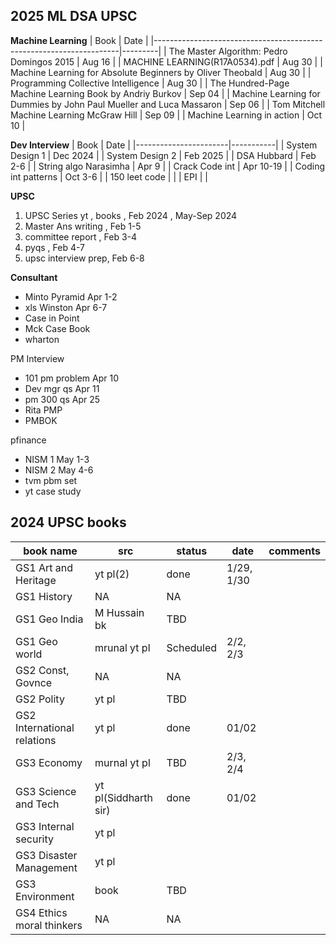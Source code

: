 ## 2025 ML DSA UPSC
**Machine Learning**
| Book                                                                | Date    |
|---------------------------------------------------------------------|---------|
| The Master Algorithm: Pedro Domingos 2015                           | Aug 16  |
| MACHINE LEARNING(R17A0534).pdf                                      | Aug  30 |
| Machine Learning for Absolute Beginners by Oliver Theobald          | Aug 30  |
| Programming Collective Intelligence                                 | Aug 30  |
| The Hundred-Page Machine Learning Book by Andriy Burkov             | Sep 04  |
| Machine Learning for Dummies by John Paul Mueller and Luca Massaron | Sep 06  |
| Tom Mitchell Machine Learning McGraw Hill                           | Sep 09  |
| Machine Learning in action                                          | Oct 10  |

**Dev Interview**
| Book                  | Date      |
|-----------------------|-----------|
| System Design 1       | Dec 2024  |
| System Design 2       | Feb 2025  |
| DSA Hubbard           | Feb 2-6   |
| String algo Narasimha | Apr  9    |
| Crack Code int        | Apr 10-19 |
| Coding int patterns   | Oct 3-6   |
| 150 leet code         |           |
| EPI                   |           |

**UPSC** 
1. UPSC Series yt , books , Feb 2024 , May-Sep 2024
1. Master Ans writing , Feb 1-5 
1. committee report , Feb 3-4 
1. pyqs  , Feb 4-7 
1. upsc interview prep, Feb 6-8 

**Consultant**
* Minto Pyramid	Apr 1-2
* xls Winston	Apr 6-7
* Case in Point	
* Mck Case Book	
* wharton	

PM Interview
* 101 pm problem	Apr 10
* Dev mgr qs	Apr 11
* pm 300 qs	Apr 25
* Rita PMP	
* PMBOK	


pfinance
* NISM 1	May 1-3
* NISM 2	May 4-6
* tvm pbm set	
* yt case study

## 2024 UPSC books
| book name                   | src                  | status    | date       | comments |
|-----------------------------|----------------------|-----------|------------|----------|
| GS1 Art and Heritage        | yt pl(2)             | done      | 1/29, 1/30 |          |
| GS1 History                 | NA                   | NA        |            |          |
| GS1 Geo India               | M Hussain bk         | TBD       |            |          |
| GS1 Geo world               | mrunal yt pl         | Scheduled | 2/2, 2/3   |          |
| GS2 Const, Govnce           | NA                   | NA        |            |          |
| GS2 Polity                  | yt pl                | TBD       |            |          |
| GS2 International relations | yt pl                | done      | 01/02      |          |
| GS3 Economy                 | murnal yt pl         | TBD       | 2/3, 2/4   |          |
| GS3 Science and Tech        | yt pl(Siddharth sir) | done      | 01/02      |          |
| GS3 Internal security       | yt pl                |           |            |          |
| GS3 Disaster Management     | yt pl                |           |            |          |
| GS3 Environment             | book                 | TBD       |            |          |
| GS4 Ethics moral thinkers   | NA                   | NA        |            |          |
